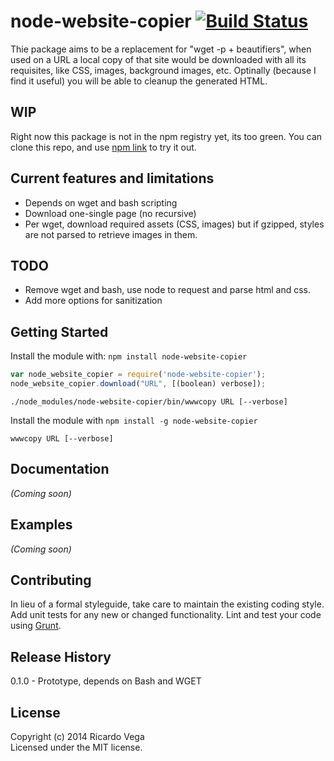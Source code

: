 # node-website-copier [![Build Status](https://secure.travis-ci.org/mxcoder/node-website-copier.png?branch=master)](http://travis-ci.org/mxcoder/node-website-copier)

Thie package aims to be a replacement for "wget -p + beautifiers", when used on a URL a local copy of that site would be downloaded
with all its requisites, like CSS, images, background images, etc.
Optinally (because I find it useful) you will be able to cleanup the generated HTML.

## WIP
Right now this package is not in the npm registry yet, its too green.
You can clone this repo, and use [npm link](https://npmjs.org/doc/cli/npm-link.html) to try it out.

## Current features and limitations
- Depends on wget and bash scripting
- Download one-single page (no recursive)
- Per wget, download required assets (CSS, images) but if gzipped, styles are not parsed to retrieve images in them.

## TODO
- Remove wget and bash, use node to request and parse html and css.
- Add more options for sanitization

## Getting Started
Install the module with: `npm install node-website-copier`

```javascript
var node_website_copier = require('node-website-copier');
node_website_copier.download("URL", [(boolean) verbose]);
```

```cli
./node_modules/node-website-copier/bin/wwwcopy URL [--verbose]
```

Install the module with `npm install -g node-website-copier`

```cli
wwwcopy URL [--verbose]
```

## Documentation
_(Coming soon)_

## Examples
_(Coming soon)_

## Contributing
In lieu of a formal styleguide, take care to maintain the existing coding style. Add unit tests for any new or changed functionality. Lint and test your code using [Grunt](http://gruntjs.com/).

## Release History
0.1.0 - Prototype, depends on Bash and WGET

## License
Copyright (c) 2014 Ricardo Vega  
Licensed under the MIT license.

